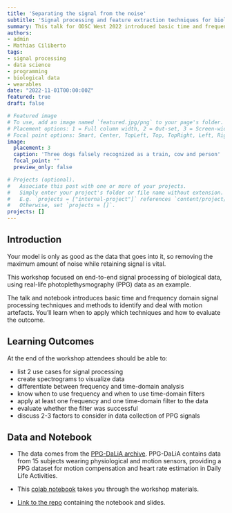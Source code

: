 ```yaml
---
title: 'Separating the signal from the noise'
subtitle: 'Signal processing and feature extraction techniques for biological data'
summary: This talk for ODSC West 2022 introduced basic time and frequency domain signal processing techniques and methods to identify and deal with motion artefacts.  
authors:
- admin
- Mathias Ciliberto
tags:
- signal processing
- data science
- programming
- biological data
- wearables
date: "2022-11-01T00:00:00Z"
featured: true
draft: false

# Featured image
# To use, add an image named `featured.jpg/png` to your page's folder.
# Placement options: 1 = Full column width, 2 = Out-set, 3 = Screen-width
# Focal point options: Smart, Center, TopLeft, Top, TopRight, Left, Right, BottomLeft, Bottom, BottomRight
image:
  placement: 3
  caption: 'Three dogs falsely recognized as a train, cow and person'
  focal_point: ""
  preview_only: false

# Projects (optional).
#   Associate this post with one or more of your projects.
#   Simply enter your project's folder or file name without extension.
#   E.g. `projects = ["internal-project"]` references `content/project/deep-learning/index.md`.
#   Otherwise, set `projects = []`.
projects: []
---
```


## Introduction 
Your model is only as good as the data that goes into it, so removing the maximum amount of noise while retaining signal is vital. 

This workshop focused on end-to-end signal processing of biological data, using real-life photoplethysmography (PPG) data as an example.

The talk and notebook introduces basic time and frequency domain signal processing techniques and methods to identify and deal with motion artefacts. You’ll learn when to apply which techniques and how to evaluate the outcome. 


## Learning Outcomes
At the end of the workshop attendees should be able to:  
- list 2 use cases for signal processing  
- create spectrograms to visualize data  
- differentiate between frequency and time-domain analysis  
- know when to use frequency and when to use time-domain filters  
- apply at least one frequency and one time-domain filter to the data  
- evaluate whether the filter was successful  
- discuss 2-3 factors to consider in data collection of PPG signals  

## Data and Notebook

- The data comes from the [PPG-DaLiA archive](https://archive.ics.uci.edu/dataset/495/ppg+dalia). PPG-DaLiA contains data from 15 subjects wearing physiological and motion sensors, providing a PPG dataset for motion compensation and heart rate estimation in Daily Life Activities.

- This [colab notebook](https://colab.research.google.com/drive/12GTHacYHUfVU8g7c_5Srf2uA2xujRiUj?usp=sharing) takes you through the workshop materials.

- [Link to the repo](https://github.com/michellehoog/odsc_west_sp) containing the notebook and slides.

